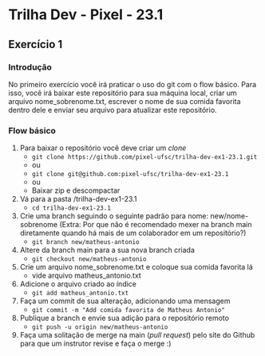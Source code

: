 # Trilha Dev - Pixel - 23.1 
## Exercício 1 
### Introdução
No primeiro exercício você irá praticar o uso do git com o flow básico.
Para isso, você irá baixar este repositório para sua máquina local, criar um arquivo nome_sobrenome.txt, escrever o nome de sua comida favorita dentro dele e enviar seu arquivo para atualizar este repositório.

### Flow básico
1. Para baixar o repositório você deve criar um *clone*
   - `git clone https://github.com/pixel-ufsc/trilha-dev-ex1-23.1.git`
   - ou
   - `git clone git@github.com:pixel-ufsc/trilha-dev-ex1-23.1`
   - ou
   - Baixar zip e descompactar
1. Vá para a pasta /trilha-dev-ex1-23.1
   - `cd trilha-dev-ex1-23.1`
1. Crie uma branch seguindo o seguinte padrão para nome: new/nome-sobrenome (Extra: Por que não é recomendado mexer na branch main diretamente quando há mais de um colaborador em um repositório?)
   - `git branch new/matheus-antonio`
1. Altere da branch main para a sua nova branch criada
   - `git checkout new/matheus-antonio`
1. Crie um arquivo nome_sobrenome.txt e coloque sua comida favorita lá
   - vide arquivo matheus_antonio.txt
1. Adicione o arquivo criado ao índice
   - `git add matheus_antonio.txt`
1. Faça um commit de sua alteração, adicionando uma mensagem
   - `git commit -m "Add comida favorita de Matheus Antonio"`
1. Publique a branch e envie sua adição para o repositório remoto
   - `git push -u origin new/matheus-antonio`
1. Faça uma solitação de merge na main (*pull request*) pelo site do Github para que um instrutor revise e faça o merge :)
